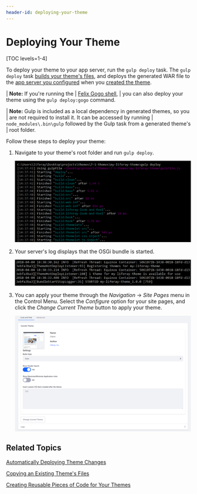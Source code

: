 ```yaml
---
header-id: deploying-your-theme
---
```


# Deploying Your Theme

[TOC levels=1-4]

To deploy your theme to your app server, run the `gulp deploy` task. The `gulp 
deploy` task 
[builds your theme's files](/docs/7-1/tutorials/-/knowledge_base/t/building-your-themes-files), 
and deploys the generated WAR file to the 
[app server you configured](/docs/7-1/tutorials/-/knowledge_base/t/configuring-your-themes-app-server) 
when you 
[created the theme](/docs/7-1/tutorials/-/knowledge_base/t/creating-themes).

| **Note:** If you're running the
| [Felix Gogo shell](/docs/7-0/reference/-/knowledge_base/r/using-the-felix-gogo-shell),
| you can also deploy your theme using the `gulp deploy:gogo` command.

| **Note:** Gulp is included as a local dependency in generated themes, so you
| are not required to install it. It can be accessed by running
| `node_modules\.bin\gulp` followed by the Gulp task from a generated theme's
| root folder.

Follow these steps to deploy your theme:

1.  Navigate to your theme's root folder and run `gulp deploy`.

    ![Figure 1: Run the `gulp deploy` task to build your theme's files and deploy it to your app server.](../../../../images/theme-dev-deploying-themes-gulp-deploy.png)

2.  Your server's log displays that the OSGi bundle is started.

    ![Figure 2: Your server's log notifies you when the theme's bundle has started.](../../../../images/theme-dev-deploying-themes-server-log.png)

3.  You can apply your theme through the *Navigation* &rarr; *Site Pages* 
    menu in the Control Menu. Select the *Configure* option for your site 
    pages, and click the *Change Current Theme* button to apply your theme. 

    ![Figure 3: Run the `gulp deploy` task to build your theme's files and deploy it to your app server.](../../../../images/theme-dev-deploying-themes-install-theme.png)

## Related Topics

[Automatically Deploying Theme Changes](/docs/7-1/tutorials/-/knowledge_base/t/automatically-deploying-theme-changes)

[Copying an Existing Theme's Files](/docs/7-1/tutorials/-/knowledge_base/t/copying-an-existing-themes-files)

[Creating Reusable Pieces of Code for Your Themes](/docs/7-1/tutorials/-/knowledge_base/t/creating-reusable-pieces-of-code-for-your-themes)
